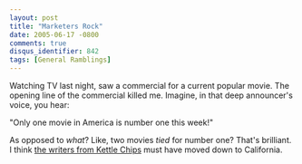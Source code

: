 ```yaml
---
layout: post
title: "Marketers Rock"
date: 2005-06-17 -0800
comments: true
disqus_identifier: 842
tags: [General Ramblings]
---
```

Watching TV last night, saw a commercial for a current popular movie.
The opening line of the commercial killed me. Imagine, in that deep
announcer's voice, you hear:
 
 "Only one movie in America is number one this week!"
 
 As opposed to *what*? Like, two movies *tied* for number one? That's
brilliant. I think [the writers from Kettle
Chips](/archive/2004/05/19/kettle-chips-hiring.aspx) must have moved
down to California.
